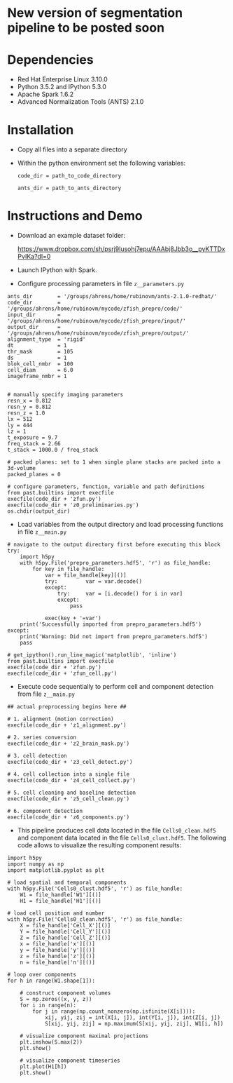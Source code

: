 # New version of segmentation pipeline to be posted soon #

# Dependencies
- Red Hat Enterprise Linux 3.10.0
- Python 3.5.2 and IPython 5.3.0
- Apache Spark 1.6.2
- Advanced Normalization Tools (ANTS) 2.1.0

# Installation
- Copy all files into a separate directory
- Within the python environment set the following variables:

  	`code_dir = path_to_code_directory`

  	`ants_dir = path_to_ants_directory`

# Instructions and Demo
- Download an example dataset folder: 

	https://www.dropbox.com/sh/psrj9lusohj7epu/AAAbj8Jbb3o__pyKTTDxPvIKa?dl=0

- Launch IPython with Spark.

- Configure processing parameters in file `z__parameters.py`

```
ants_dir        = '/groups/ahrens/home/rubinovm/ants-2.1.0-redhat/'
code_dir        = '/groups/ahrens/home/rubinovm/mycode/zfish_prepro/code/'
input_dir       = '/groups/ahrens/home/rubinovm/mycode/zfish_prepro/input/'
output_dir      = '/groups/ahrens/home/rubinovm/mycode/zfish_prepro/output/'
alignment_type  = 'rigid'
dt              = 1
thr_mask        = 105
ds              = 1
blok_cell_nmbr  = 100
cell_diam       = 6.0
imageframe_nmbr = 1


# manually specify imaging parameters
resn_x = 0.812
resn_y = 0.812
resn_z = 1.0
lx = 512
ly = 444
lz = 1
t_exposure = 9.7
freq_stack = 2.66
t_stack = 1000.0 / freq_stack

# packed planes: set to 1 when single plane stacks are packed into a 3d-volume
packed_planes = 0

# configure parameters, function, variable and path definitions
from past.builtins import execfile
execfile(code_dir + 'zfun.py')
execfile(code_dir + 'z0_preliminaries.py')
os.chdir(output_dir)
```

- Load variables from the output directory and load processing functions in file `z__main.py`

```
# navigate to the output directory first before executing this block
try:
    import h5py
    with h5py.File('prepro_parameters.hdf5', 'r') as file_handle:
        for key in file_handle:
            var = file_handle[key][()]
            try:         var = var.decode()
            except:
                try:     var = [i.decode() for i in var]
                except:
                    pass
                    
            exec(key + '=var')
    print('Successfully imported from prepro_parameters.hdf5')
except:
    print('Warning: Did not import from prepro_parameters.hdf5')
    pass

# get_ipython().run_line_magic('matplotlib', 'inline')
from past.builtins import execfile
execfile(code_dir + 'zfun.py')
execfile(code_dir + 'zfun_cell.py')
```

- Execute code sequentially to perform cell and component detection from file `z__main.py`

```
## actual preprocessing begins here ##

# 1. alignment (motion correction)
execfile(code_dir + 'z1_alignment.py')

# 2. series conversion
execfile(code_dir + 'z2_brain_mask.py')

# 3. cell detection
execfile(code_dir + 'z3_cell_detect.py')

# 4. cell collection into a single file
execfile(code_dir + 'z4_cell_collect.py')

# 5. cell cleaning and baseline detection
execfile(code_dir + 'z5_cell_clean.py')

# 6. component detection
execfile(code_dir + 'z6_components.py')
```

- This pipeline produces cell data located in the file `Cells0_clean.hdf5` and component data located in the file `Cells0_clust.hdf5`. The following code allows to visualize the resulting component results:

```
import h5py
import numpy as np
import matplotlib.pyplot as plt

# load spatial and temporal components
with h5py.File('Cells0_clust.hdf5', 'r') as file_handle:
    W1 = file_handle['W1'][()]
    H1 = file_handle['H1'][()]

# load cell position and number
with h5py.File('Cells0_clean.hdf5', 'r') as file_handle:
    X = file_handle['Cell_X'][()]
    Y = file_handle['Cell_Y'][()]
    Z = file_handle['Cell_Z'][()]
    x = file_handle['x'][()]
    y = file_handle['y'][()]
    z = file_handle['z'][()]
    n = file_handle['n'][()]

# loop over components
for h in range(W1.shape[1]):
    
    # construct component volumes
    S = np.zeros((x, y, z))
    for i in range(n):
        for j in range(np.count_nonzero(np.isfinite(X[i]))):
            xij, yij, zij = int(X[i, j]), int(Y[i, j]), int(Z[i, j])
            S[xij, yij, zij] = np.maximum(S[xij, yij, zij], W1[i, h])

    # visualize component maximal projections
    plt.imshow(S.max(2))
    plt.show()
    
    # visualize component timeseries
    plt.plot(H1[h])
    plt.show()
```

